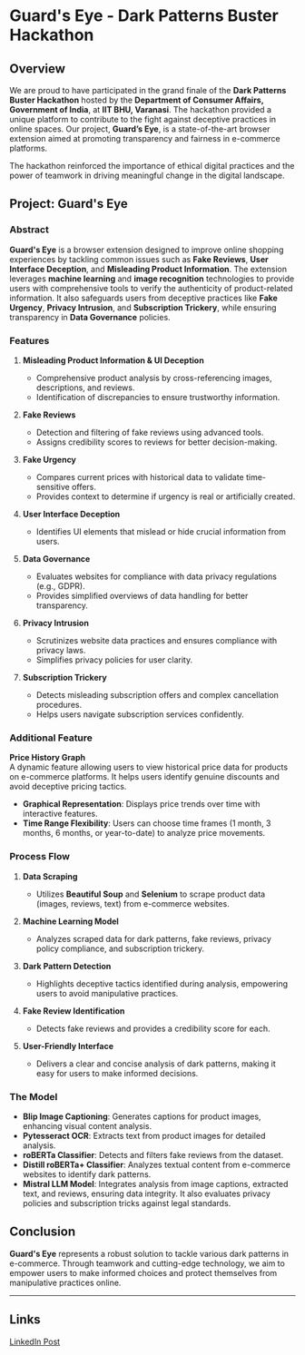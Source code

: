 # Guard's Eye - Dark Patterns Buster Hackathon

## Overview

We are proud to have participated in the grand finale of the **Dark Patterns Buster Hackathon** hosted by the **Department of Consumer Affairs, Government of India**, at **IIT BHU, Varanasi**. The hackathon provided a unique platform to contribute to the fight against deceptive practices in online spaces. Our project, **Guard’s Eye**, is a state-of-the-art browser extension aimed at promoting transparency and fairness in e-commerce platforms.

The hackathon reinforced the importance of ethical digital practices and the power of teamwork in driving meaningful change in the digital landscape.

## Project: Guard's Eye

### Abstract

**Guard's Eye** is a browser extension designed to improve online shopping experiences by tackling common issues such as **Fake Reviews**, **User Interface Deception**, and **Misleading Product Information**. The extension leverages **machine learning** and **image recognition** technologies to provide users with comprehensive tools to verify the authenticity of product-related information. It also safeguards users from deceptive practices like **Fake Urgency**, **Privacy Intrusion**, and **Subscription Trickery**, while ensuring transparency in **Data Governance** policies.

### Features

1. **Misleading Product Information & UI Deception**  
   - Comprehensive product analysis by cross-referencing images, descriptions, and reviews.
   - Identification of discrepancies to ensure trustworthy information.

2. **Fake Reviews**  
   - Detection and filtering of fake reviews using advanced tools.
   - Assigns credibility scores to reviews for better decision-making.

3. **Fake Urgency**  
   - Compares current prices with historical data to validate time-sensitive offers.
   - Provides context to determine if urgency is real or artificially created.

4. **User Interface Deception**  
   - Identifies UI elements that mislead or hide crucial information from users.

5. **Data Governance**  
   - Evaluates websites for compliance with data privacy regulations (e.g., GDPR).
   - Provides simplified overviews of data handling for better transparency.

6. **Privacy Intrusion**  
   - Scrutinizes website data practices and ensures compliance with privacy laws.
   - Simplifies privacy policies for user clarity.

7. **Subscription Trickery**  
   - Detects misleading subscription offers and complex cancellation procedures.
   - Helps users navigate subscription services confidently.

### Additional Feature

**Price History Graph**  
A dynamic feature allowing users to view historical price data for products on e-commerce platforms. It helps users identify genuine discounts and avoid deceptive pricing tactics.

- **Graphical Representation**: Displays price trends over time with interactive features.
- **Time Range Flexibility**: Users can choose time frames (1 month, 3 months, 6 months, or year-to-date) to analyze price movements.

### Process Flow

1. **Data Scraping**  
   - Utilizes **Beautiful Soup** and **Selenium** to scrape product data (images, reviews, text) from e-commerce websites.

2. **Machine Learning Model**  
   - Analyzes scraped data for dark patterns, fake reviews, privacy policy compliance, and subscription trickery.

3. **Dark Pattern Detection**  
   - Highlights deceptive tactics identified during analysis, empowering users to avoid manipulative practices.

4. **Fake Review Identification**  
   - Detects fake reviews and provides a credibility score for each.

5. **User-Friendly Interface**  
   - Delivers a clear and concise analysis of dark patterns, making it easy for users to make informed decisions.

### The Model

- **Blip Image Captioning**: Generates captions for product images, enhancing visual content analysis.
- **Pytesseract OCR**: Extracts text from product images for detailed analysis.
- **roBERTa Classifier**: Detects and filters fake reviews from the dataset.
- **Distill roBERTa+ Classifier**: Analyzes textual content from e-commerce websites to identify dark patterns.
- **Mistral LLM Model**: Integrates analysis from image captions, extracted text, and reviews, ensuring data integrity. It also evaluates privacy policies and subscription tricks against legal standards.

## Conclusion

**Guard's Eye** represents a robust solution to tackle various dark patterns in e-commerce. Through teamwork and cutting-edge technology, we aim to empower users to make informed choices and protect themselves from manipulative practices online.

---

## Links
[LinkedIn Post](https://www.linkedin.com/posts/santhosh-kumar-santhanam_darkpatterns-transparency-hackathonfinals-activity-7199670814168764416-j9jL?utm_source=share&utm_medium=member_desktop)
